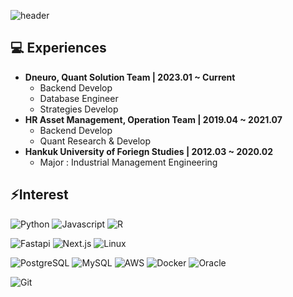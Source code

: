 ![header](https://capsule-render.vercel.app/api?type=waving&color=98FB98&section=header&height=130&text=👋%20Welcome%20to%20JongHyun's%20Github%20Page&fontSize=30&animation=fadeIn)

## 💻 Experiences
  - <strong>Dneuro, Quant Solution Team | 2023.01 ~ Current</strong>
    - Backend Develop
    - Database Engineer
    - Strategies Develop
  - <strong>HR Asset Management, Operation Team | 2019.04 ~ 2021.07</strong>
    - Backend Develop
    - Quant Research & Develop
  - <strong>Hankuk University of Foriegn Studies | 2012.03 ~ 2020.02</strong>
    - Major : Industrial Management Engineering



      
## ⚡Interest

![Python](http://img.shields.io/badge/-Python-3566ab?style=flat&logo=Python&logoColor=white)
![Javascript](http://img.shields.io/badge/-Javascript-f7df1e?style=flat&logo=Javascript&logoColor=white)
![R](http://img.shields.io/badge/-R-276c3?style=flat&logo=R&logoColor=white)

![Fastapi](http://img.shields.io/badge/-FastAPI-009688?style=flat&logo=FastAPI&logoColor=white)
![Next.js](http://img.shields.io/badge/-Next.js-000000?style=flat&logo=Next.js&logoColor=white)
![Linux](http://img.shields.io/badge/-Linux-fcc624?style=flat&logo=Linux&logoColor=white)

![PostgreSQL](http://img.shields.io/badge/-PostgreSQL-4169e1?style=flat&logo=PostgreSQL&logoColor=white)
![MySQL](http://img.shields.io/badge/-MySQL-4479a1?style=flat&logo=MySQL&logoColor=white)
![AWS](http://img.shields.io/badge/-AWS-232f3e?style=flat&logo=amazonwebservices&logoColor=white)
![Docker](http://img.shields.io/badge/-Docker-2496ed?style=flat&logo=Docker&logoColor=white)
![Oracle](http://img.shields.io/badge/-Oracle-f80000?style=flat&logo=Oracle&logoColor=white)

![Git](http://img.shields.io/badge/-Git-f05032?style=flat&logo=Git&logoColor=white)



<!--
**JJongAchii/JJongAchii** is a ✨ _special_ ✨ repository because its `README.md` (this file) appears on your GitHub profile.

Here are some ideas to get you started:

- 🔭 I’m currently working on ...
- 🌱 I’m currently learning ...
- 👯 I’m looking to collaborate on ...
- 🤔 I’m looking for help with ...
- 💬 Ask me about ...
- 📫 How to reach me: ...
- 😄 Pronouns: ...
- ⚡ Fun fact: ...
-->
